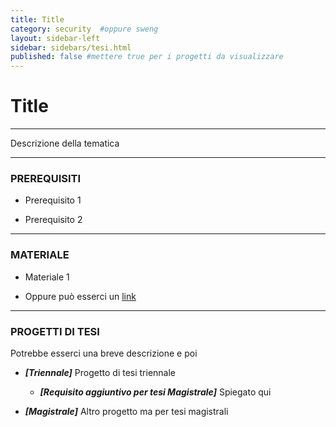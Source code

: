 ```yaml
---
title: Title
category: security  #oppure sweng
layout: sidebar-left
sidebar: sidebars/tesi.html
published: false #mettere true per i progetti da visualizzare
---
```


# Title
-------

Descrizione della tematica


----------------
### PREREQUISITI

* Prerequisito 1

* Prerequisito 2


-------------
### MATERIALE

* Materiale 1

* Oppure può esserci un [link](http://www.google.it)


--------------------
### PROGETTI DI TESI

Potrebbe esserci una breve descrizione e poi

* **_[Triennale]_** Progetto di tesi triennale

  * **_[Requisito aggiuntivo per tesi Magistrale]_** Spiegato qui

* **_[Magistrale]_** Altro progetto ma per tesi magistrali
